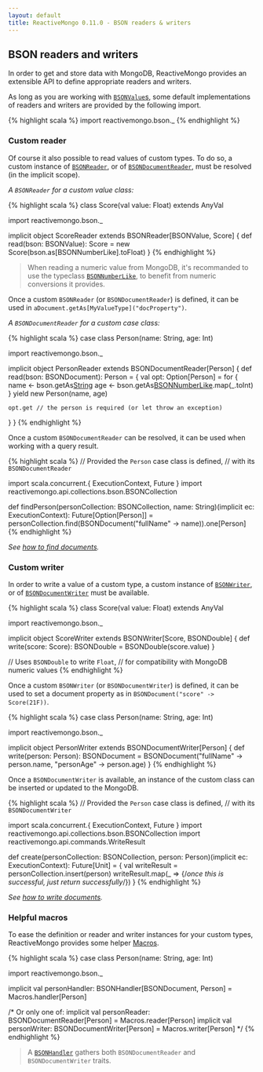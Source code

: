 ```yaml
---
layout: default
title: ReactiveMongo 0.11.0 - BSON readers & writers
---
```


## BSON readers and writers

In order to get and store data with MongoDB, ReactiveMongo provides an extensible API to define appropriate readers and writers.

As long as you are working with [`BSONValue`s](../../api/index.html#reactivemongo.bson.BSONValue), some default implementations of readers and writers are provided by the following import.

{% highlight scala %}
import reactivemongo.bson._
{% endhighlight %}

### Custom reader

Of course it also possible to read values of custom types. To do so, a custom instance of [`BSONReader`](../../api/index.html#reactivemongo.bson.BSONReader), or of [`BSONDocumentReader`](../../api/index.html#reactivemongo.bson.BSONDocumentReader), must be resolved (in the implicit scope).

*A `BSONReader` for a custom value class:*

{% highlight scala %}
class Score(val value: Float) extends AnyVal

import reactivemongo.bson._

implicit object ScoreReader extends BSONReader[BSONValue, Score] {
  def read(bson: BSONValue): Score = new Score(bson.as[BSONNumberLike].toFloat)
}
{% endhighlight %}

> When reading a numeric value from MongoDB, it's recommanded to use the typeclass [`BSONNumberLike`](../../0.11.0/api/index.html#reactivemongo.bson.BSONNumberLike), to benefit from numeric conversions it provides.

Once a custom `BSONReader` (or `BSONDocumentReader`) is defined, it can be used in `aDocument.getAs[MyValueType]("docProperty")`.

*A `BSONDocumentReader` for a custom case class:*

{% highlight scala %}
case class Person(name: String, age: Int)

import reactivemongo.bson._

implicit object PersonReader extends BSONDocumentReader[Person] {
  def read(bson: BSONDocument): Person = {
    val opt: Option[Person] = for {
      name <- bson.getAs[String]("fullName")
      age <- bson.getAs[BSONNumberLike]("personAge").map(_.toInt)
    } yield new Person(name, age)

    opt.get // the person is required (or let throw an exception)
  }
}
{% endhighlight %}

Once a custom `BSONDocumentReader` can be resolved, it can be used when working with a query result.

{% highlight scala %}
// Provided the `Person` case class is defined,
// with its `BSONDocumentReader`

import scala.concurrent.{ ExecutionContext, Future }
import reactivemongo.api.collections.bson.BSONCollection

def findPerson(personCollection: BSONCollection, name: String)(implicit ec: ExecutionContext): Future[Option[Person]] = personCollection.find(BSONDocument("fullName" -> name)).one[Person]
{% endhighlight %}

*See [how to find documents](find-documents.html).*

### Custom writer

In order to write a value of a custom type, a custom instance of [`BSONWriter`](../../api/index.html#reactivemongo.bson.BSONWriter), or of [`BSONDocumentWriter`](../../api/index.html#reactivemongo.bson.BSONDocumentWriter) must be available.

{% highlight scala %}
class Score(val value: Float) extends AnyVal

import reactivemongo.bson._

implicit object ScoreWriter extends BSONWriter[Score, BSONDouble] {
  def write(score: Score): BSONDouble = BSONDouble(score.value)
}

// Uses `BSONDouble` to write `Float`,
// for compatibility with MongoDB numeric values
{% endhighlight %}

Once a custom `BSONWriter` (or `BSONDocumentWriter`) is defined, it can be used to set a document property as in `BSONDocument("score" -> Score(21F))`.

{% highlight scala %}
case class Person(name: String, age: Int)

import reactivemongo.bson._

implicit object PersonWriter extends BSONDocumentWriter[Person] {
  def write(person: Person): BSONDocument =
    BSONDocument("fullName" -> person.name, "personAge" -> person.age)
}
{% endhighlight %}

Once a `BSONDocumentWriter` is available, an instance of the custom class can be inserted or updated to the MongoDB.

{% highlight scala %}
// Provided the `Person` case class is defined,
// with its `BSONDocumentWriter`

import scala.concurrent.{ ExecutionContext, Future }
import reactivemongo.api.collections.bson.BSONCollection
import reactivemongo.api.commands.WriteResult

def create(personCollection: BSONCollection, person: Person)(implicit ec: ExecutionContext): Future[Unit] = {
  val writeResult = personCollection.insert(person)
  writeResult.map(_ => {/*once this is successful, just return successfully*/})
}
{% endhighlight %}

*See [how to write documents](write-documents.html).*

### Helpful macros

To ease the definition or reader and writer instances for your custom types, ReactiveMongo provides some helper [Macros](../../api/index.html#reactivemongo.bson.Macros).

{% highlight scala %}
case class Person(name: String, age: Int)

import reactivemongo.bson._

implicit val personHandler: BSONHandler[BSONDocument, Person] =
  Macros.handler[Person]

/* Or only one of:
implicit val personReader: BSONDocumentReader[Person] = Macros.reader[Person]
implicit val personWriter: BSONDocumentWriter[Person] = Macros.writer[Person]
*/
{% endhighlight %}

> A [`BSONHandler`](../../api/index.html#reactivemongo.bson.BSONHandler) gathers both `BSONDocumentReader` and `BSONDocumentWriter` traits.
